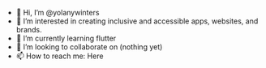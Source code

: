 - 👋 Hi, I’m @yolanywinters
- 👀 I’m interested in creating inclusive and accessible apps, websites, and brands.
- 🌱 I’m currently learning flutter
- 💞️ I’m looking to collaborate on (nothing yet)
- 📫 How to reach me: Here

<!---
yolanywinters/yolanywinters is a ✨ special ✨ repository because its `README.md` (this file) appears on your GitHub profile.
You can click the Preview link to take a look at your changes.
--->
